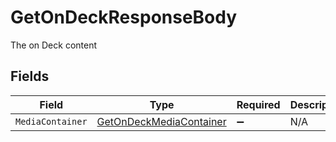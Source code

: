 # GetOnDeckResponseBody

The on Deck content


## Fields

| Field                                                                       | Type                                                                        | Required                                                                    | Description                                                                 |
| --------------------------------------------------------------------------- | --------------------------------------------------------------------------- | --------------------------------------------------------------------------- | --------------------------------------------------------------------------- |
| `MediaContainer`                                                            | [GetOnDeckMediaContainer](../../Models/Requests/GetOnDeckMediaContainer.md) | :heavy_minus_sign:                                                          | N/A                                                                         |